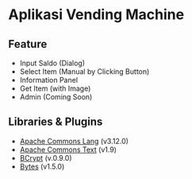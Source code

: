 # Aplikasi Vending Machine

## Feature
* Input Saldo (Dialog)
* Select Item (Manual by Clicking Button)
* Information Panel
* Get Item (with Image)
* Admin (Coming Soon)

## Libraries & Plugins
* [Apache Commons Lang](https://commons.apache.org/proper/commons-lang/download_lang.cgi) (v3.12.0)
* [Apache Commons Text](https://commons.apache.org/proper/commons-text/download_text.cgi) (v1.9)
* [BCrypt](https://github.com/patrickfav/bcrypt) (v.0.9.0)
* [Bytes](https://github.com/patrickfav/bytes-java) (v1.5.0)
